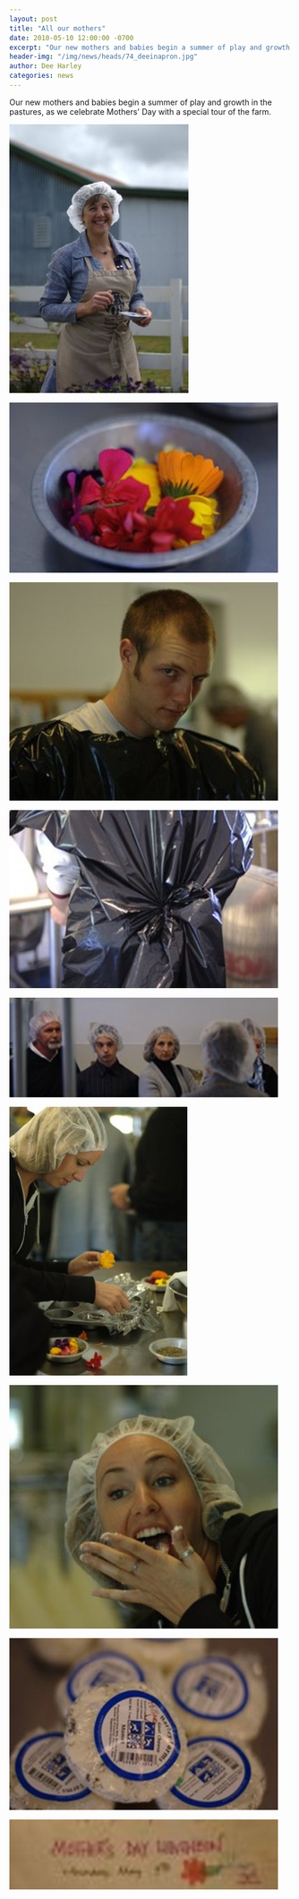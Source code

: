```yaml
---
layout: post
title: "All our mothers"
date: 2010-05-10 12:00:00 -0700
excerpt: "Our new mothers and babies begin a summer of play and growth in the pastures, as we celebrate ..."
header-img: "/img/news/heads/74_deeinapron.jpg"
author: Dee Harley
categories: news
---
```

Our new mothers and babies begin a summer of play and growth in the
pastures, as we celebrate Mothers' Day with a special tour of the
farm.

![image](/img/news/74_deeinapron.jpg)

![image](/img/news/74_bowlflowers.jpg)

![image](/img/news/74_ben.jpg)

![image](/img/news/74_chloeinbag.jpg)

![image](/img/news/74_tourindairy.jpg)

![image](/img/news/74_makingcheese.jpg)

![image](/img/news/74_denisedaughter.jpg)

![image](/img/news/74_theircheeses.jpg)

![image](/img/news/74_luncheon.jpg)

